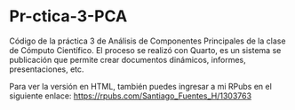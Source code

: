 # Pr-ctica-3-PCA
Código de la práctica 3 de Análisis de Componentes Principales de la clase de Cómputo Científico.
El proceso se realizó con Quarto, es un sistema se publicación que permite crear documentos dinámicos, informes, presentaciones, etc.

Para ver la versión en HTML, también puedes ingresar a mi RPubs en el siguiente enlace: https://rpubs.com/Santiago_Fuentes_H/1303763 
